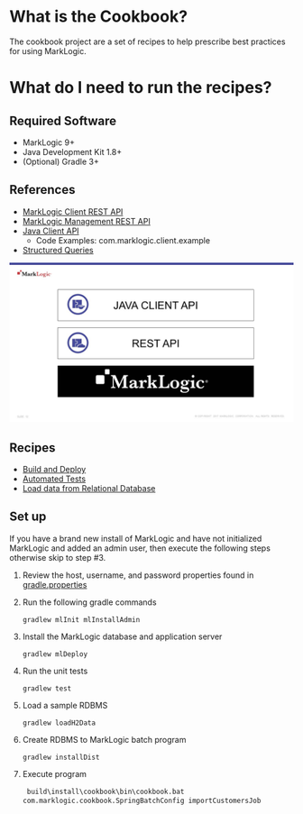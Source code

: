 # What is the Cookbook?
The cookbook project are a set of recipes to help prescribe best practices for using MarkLogic.

# What do I need to run the recipes?

## Required Software

 * MarkLogic 9+
 * Java Development Kit 1.8+
 * (Optional) Gradle 3+
 
## References

 * [MarkLogic Client REST API](http://docs.marklogic.com/REST/client) 
 * [MarkLogic Management REST API](http://docs.marklogic.com/REST/management) 
 * [Java Client API](http://docs.marklogic.com/javadoc/client/index.html)
   * Code Examples: com.marklogic.client.example
 * [Structured Queries](http://docs.marklogic.com/guide/search-dev/structured-query)
 
 ![Stack](./images/java-client-stack.jpg)

## Recipes

 * [Build and Deploy](ml-gradle.md)
 * [Automated Tests](automated-testing.md)
 * [Load data from Relational Database](import-rdb.md)

## Set up  

If you have a brand new install of MarkLogic and have not initialized MarkLogic and added an admin user, then execute the following steps otherwise skip to step #3.  

1) Review the host, username, and password properties found in [gradle.properties](./gradle.properties) 

2) Run the following gradle commands
    
       gradlew mlInit mlInstallAdmin

3) Install the MarkLogic database and application server

       gradlew mlDeploy  

4) Run the unit tests

       gradlew test
 
5) Load a sample RDBMS

       gradlew loadH2Data
 
6) Create RDBMS to MarkLogic batch program

       gradlew installDist
 
7) Execute program

        build\install\cookbook\bin\cookbook.bat com.marklogic.cookbook.SpringBatchConfig importCustomersJob
 
